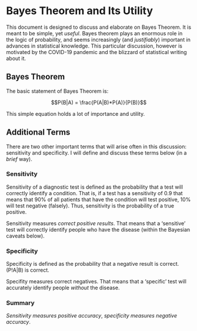 # Bayes Theorem and Its Utility

This document is designed to discuss and elaborate on Bayes Theorem. It is meant to be simple, yet *useful*. Bayes theorem plays an enormous role in the logic of probability, and seems increasingly (and *justifiably*) important in advances in statistical knowledge. This particular discussion, however is motivated by the COVID-19 pandemic and the blizzard of statistical writing about it.

## Bayes Theorem

The basic statement of Bayes Theorem is:

$$P(B|A) = \frac{P(A|B)*P(A)}{P(B)}$$

This simple equation holds a lot of importance and utility.

## Additional Terms

There are two other important terms that will arise often in this discussion: sensitivity and specificity. I will define and discuss these terms below (in a *brief* way).

### Sensitivity

Sensitivity of a diagnostic test is defined as the probability that a test will correctly identify a condition. That is, if a test has a sensitivity of 0.9 that means that 90% of all patients that have the condition will test positive, 10% will test negative (falsely). Thus, sensitivity is the probability of a true positive.

Sensitivity measures *correct positive results*. That means that a ‘sensitive’ test will correctly identify people who have the disease (within the Bayesian caveats below).

### Specificity

Specificity is defined as the probability that a negative result is correct. (P!A|B) is correct.

Specifity measures correct negatives. That means that a ‘specific’ test will accurately identify people *without* the disease.

### Summary

*Sensitivity measures positive accuracy*, *specificity measures negative accuracy*.



